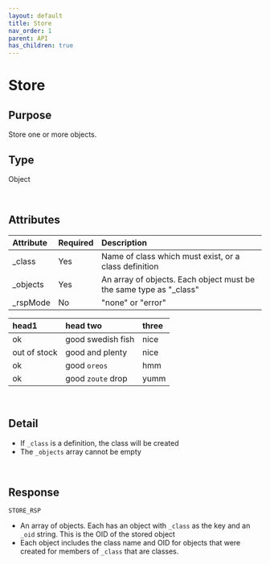 ```yaml
---
layout: default
title: Store
nav_order: 1
parent: API
has_children: true
---
```


# Store

## Purpose
Store one or more objects.

## Type
Object

<br/>

## Attributes
|Attribute|Required|Description|
|:-----|:---|:-------|
| _class    | Yes | Name of class which must exist, or a class definition |
| _objects  | Yes | An array of objects. Each object must be the same type as "_class" |
| _rspMode  | No  | "none" or "error" |


| head1        | head two          | three |
|:-------------|:------------------|:------|
| ok           | good swedish fish | nice  |
| out of stock | good and plenty   | nice  |
| ok           | good `oreos`      | hmm   |
| ok           | good `zoute` drop | yumm  |

<br/>

## Detail
- If `_class` is a definition, the class will be created
- The `_objects` array cannot be empty


<br/>


## Response
`STORE_RSP`

- An array of objects. Each has an object with `_class` as the key and an `_oid` string. This is the OID of the stored object
- Each object includes the class name and OID for objects that were created for members of `_class` that are classes.
